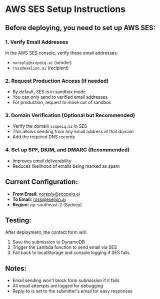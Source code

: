 # AWS SES Setup Instructions

## Before deploying, you need to set up AWS SES:

### 1. Verify Email Addresses

In the AWS SES console, verify these email addresses:

- `noreply@scopeiq.ai` (sender)
- `ross@exelion.ai` (recipient)

### 2. Request Production Access (if needed)

- By default, SES is in sandbox mode
- You can only send to verified email addresses
- For production, request to move out of sandbox

### 3. Domain Verification (Optional but Recommended)

- Verify the domain `scopeiq.ai` in SES
- This allows sending from any email address at that domain
- Add the required DNS records

### 4. Set up SPF, DKIM, and DMARC (Recommended)

- Improves email deliverability
- Reduces likelihood of emails being marked as spam

## Current Configuration:

- **From Email:** noreply@scopeiq.ai
- **To Email:** ross@exelion.ai
- **Region:** ap-southeast-2 (Sydney)

## Testing:

After deployment, the contact form will:

1. Save the submission to DynamoDB
2. Trigger the Lambda function to send email via SES
3. Fall back to localStorage and console logging if SES fails

## Notes:

- Email sending won't block form submission if it fails
- All email attempts are logged for debugging
- Reply-to is set to the submitter's email for easy responses
